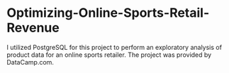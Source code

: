 # Optimizing-Online-Sports-Retail-Revenue
I utilized PostgreSQL for this project to perform an exploratory analysis of product data for an online sports retailer. The project was provided by DataCamp.com.
